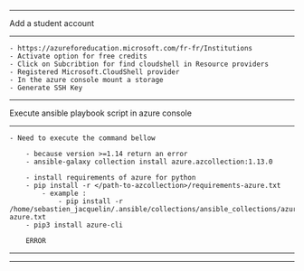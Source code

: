 ***
Add a student account
***

    - https://azureforeducation.microsoft.com/fr-fr/Institutions
    - Activate option for free credits
    - Click on Subcribtion for find cloudshell in Resource providers 
    - Registered Microsoft.CloudShell provider
    - In the azure console mount a storage
    - Generate SSH Key

***
Execute ansible playbook script in azure console
***
    
    - Need to execute the command bellow

        - because version >=1.14 return an error
        - ansible-galaxy collection install azure.azcollection:1.13.0 
        
        - install requirements of azure for python
        - pip install -r </path-to-azcollection>/requirements-azure.txt
            - example : 
                - pip install -r /home/sebastien_jacquelin/.ansible/collections/ansible_collections/azure/azcollection/requirements-azure.txt
        - pip3 install azure-cli 

        ERROR 

***

***


